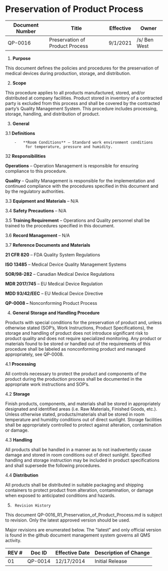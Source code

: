 # Preservation of Product Process

Document Number|Title|Effective|Owner
---------------|-------------------------------------|----|-----
QP-0016|Preservation of Product Process|9/1/2021|/s/ Ben West

1.  **Purpose**

 This document defines the policies and procedures for the preservation
 of medical devices during production, storage, and distribution.

2.  **Scope**

 This procedure applies to all products manufactured, stored, and/or
 distributed at company facilities. Product stored in inventory of a
 contracted party is excluded from this process and shall be covered by
 the contracted party’s Quality Management System. This procedure
 includes processing, storage, handling, and distribution of product.

3.  **General**

3.1  **Definitions**

        -   **Room Conditions** – Standard work environment conditions
             for temperature, pressure and humidity.

32  **Responsibilities**

 **Operations** – Operation Management is responsible for ensuring
 compliance to this procedure.

 **Quality** – Quality Management is responsible for the implementation
 and continued compliance with the procedures specified in this
 document and by the regulatory authorities.

3.3  **Equipment and Materials** – N/A

3.4  **Safety Precautions** – N/A

3.5  **Training Requirement** – Operations and Quality personnel shall be
     trained to the procedures specified in this document.

3.6  **Record Management** – N/A

3.7  **Reference Documents and Materials**

 **21 CFR 820** – FDA Quality System Regulations

 **ISO 13485** – Medical Device Quality Management Systems

 **SOR/98-282** – Canadian Medical Device Regulations

 **MDR 2017/745** – EU Medical Device Regulation

 **MDD 93/42/EEC** – EU Medical Device Directive

 **QP-0008 –** Nonconforming Product Process

4.  **General Storage and Handling Procedure**

 Products with special conditions for the preservation of product and,
 unless otherwise stated (SOP’s, Work Instructions, Product
 Specifications), the storage and handling of product does not
 introduce significant risk to product quality and does not require
 specialized monitoring. Any product or materials found to be stored or
 handled out of the requirements of this procedure shall be labeled as
 nonconforming product and managed appropriately, see QP-0008.

4.1  **Processing**

 All controls necessary to protect the product and components of the
 product during the production process shall be documented in the
 appropriate work instructions and SOP’s.

4.2  **Storage**

 Finish products, components, and materials shall be stored in
 appropriately designated and identified areas (i.e. Raw Materials,
 Finished Goods, etc.). Unless otherwise stated, products/materials
 shall be stored in room temperature and humidity conditions out of
 direct sunlight. Storage facilities shall be appropriately controlled
 to protect against alteration, contamination or damage.

4.3  **Handling**

 All products shall be handled in a manner as to not inadvertently
 cause damage and stored in room conditions out of direct sunlight.
 Specified handling and storage instruction may be included in product
 specifications and shall supersede the following procedures.

4.4  **Distribution**

 All products shall be distributed in suitable packaging and shipping
 containers to protect product from alteration, contamination, or
 damage when exposed to anticipated conditions and hazards.

5.      Revision History

This document  QP-0016_R1_Preservation_of_Product_Process.md
is subject to revision. Only the latest approved version should be used.

Major revisions are enumerated below.
The "latest" and only official version is found in the github document management system governs all QMS activity.

REV #|Doc ID|Effective Date|Description of Change
-----|------|--------------|---------------------
01   | QP-0014|12/17/2014|Initial Release
